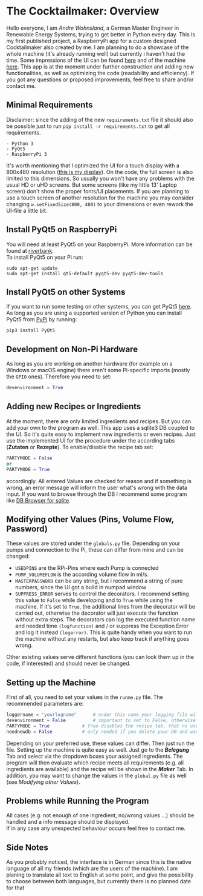 # The Cocktailmaker: Overview

Hello everyone, I am _Andre Wohnsland_, a German Master Engineer in Renewable Energy Systems, trying to get better in Python every day. This is my first published project, a RaspberryPi app for a custom designed Cocktailmaker also created by me.
I am planning to do a showcase of the whole machine (it's already running well) but currently i haven't had the time. Some impressions of the UI can be found [here](https://imgur.com/a/fbZ0WuS) and of the machine [here](https://imgur.com/a/Z4tfISx). This app is at the moment under further construction and adding new functionalities, as well as optimizing the code (readability and efficiency).
If you got any questions or proposed improvements, feel free to share and/or contact me.

## Minimal Requirements

Disclaimer: since the adding of the new `requirements.txt` file it should also be possible just to run `pip install -r requirements.txt` to get all requirements.

```
- Python 3
- PyQt5
- RaspberryPi 3
```

It's worth mentioning that I optimized the UI for a touch display with a 800x480 resolution ([this is my display](https://www.amazon.de/gp/product/B071XT9Z7H/ref=ppx_yo_dt_b_asin_title_o05_s00?ie=UTF8&psc=1)). On the code, the full screen is also limited to this dimensions. So usually you won't have any problems with the usual HD or uHD screens. But some screens (like my little 13' Laptop screen) don't show the proper fonts/UI placements. If you are planning to use a touch screen of another resolution for the machine you may consider changing `w.setFixedSize(800, 480)` to your dimensions or even rework the UI-file a little bit.

## Install PyQt5 on RaspberryPi

You will need at least PyQt5 on your RaspberryPi. More information can be found at [riverbank](https://riverbankcomputing.com/software/pyqt/intro).\
To install PyQt5 on your Pi run:

```
sudo apt-get update
sudo apt-get install qt5-default pyqt5-dev pyqt5-dev-tools
```

## Install PyQt5 on other Systems

If you want to run some testing on other systems, you can get PyQt5 [here](https://www.riverbankcomputing.com/software/pyqt/download5).\
As long as you are using a supported version of Python you can install PyQt5 from [PyPi](https://pypi.org/project/PyQt5/) by running:

```
pip3 install PyQt5
```

## Development on Non-Pi Hardware

As long as you are working on another hardware (for example on a Windows or macOS engine) there aren't some Pi-specific imports (mostly the `GPIO` ones).
Therefore you need to set:

```python
devenvironment = True
```

## Adding new Recipes or Ingredients

At the moment, there are only limited ingredients and recipes. But you can add your own to the program as well.
This app uses a sqlite3 DB coupled to the UI. So it's quite easy to implement new ingredients or even recipes.
Just use the implemented UI for the procedure under the according tabs (**Zutaten** or **Rezepte**).
To enable/disable the recipe tab set:

```python
PARTYMODE = False
or
PARTYMODE = True
```

accordingly.
All entered Values are checked for reason and if something is wrong, an error message will inform the user what's wrong with the data input.
If you want to browse through the DB I recommend some program like [DB Browser for sqlite](https://sqlitebrowser.org/).

## Modifying other Values (Pins, Volume Flow, Password)

These values are stored under the `globals.py` file. Depending on your pumps and connection to the Pi, these can differ from mine and can be changed:

- `USEDPINS` are the RPi-Pins where each Pump is connected
- `PUMP_VOLUMEFLOW` is the according volume flow in ml/s.
- `MASTERPASSWORD` can be any string, but i recommend a string of pure numbers, since the UI got a build in numpad window
- `SUPPRESS_ERROR` serves to control the decorators. I recommend setting this value to `False` while developing and to `True` while using the machine. If it's set to `True`, the additional lines from the decorator will be carried out, otherwise the decorator will just execute the function without extra steps. The decorators can log the executed function name and needed time `(logfunction)` and / or suppress the Exception Error and log it instead `(logerror)`. This is quite handy when you want to run the machine without any restarts, but also keep track if anything goes wrong.

Other existing values serve different functions (you can look them up in the code, if interested) and should never be changed.

## Setting up the Machine

First of all, you need to set your values in the `runme.py` file. The recommended parameters are:

```python
loggername = "yourlogname"		# under this name your logging file will be saved
devenvironment = False			# important to set to False, otherwise the GPIO-commands dont work
PARTYMODE = True			# True disables the recipe tab, that no user can change it
neednewdb = False			# only needed if you delete your DB and want to set up new one
```

Depending on your preferred use, these values can differ. Then just run the file.
Setting up the machine is quite easy as well. Just go to the **_Belegung_** Tab and select via the dropdown boxes your assigned ingredients.
The program will then evaluate which recipe meets all requirements (e.g. all ingredients are available) and the recipe will be shown in the **_Maker_** Tab. In addition, you may want to change the values in the `global.py` file as well (see _Modifying other Values_).

## Problems while Running the Program

All cases (e.g. not enough of one ingredient, no/wrong values ...) should be handled and a info message should be displayed.\
If in any case any unexpected behaviour occurs feel free to contact me.

## Side Notes

As you probably noticed, the interface is in German since this is the native language of all my friends (which are the users of the machine).
I am planing to translate all text to English at some point, and give the possibility to choose between both languages, but currently there is no planned date for that
